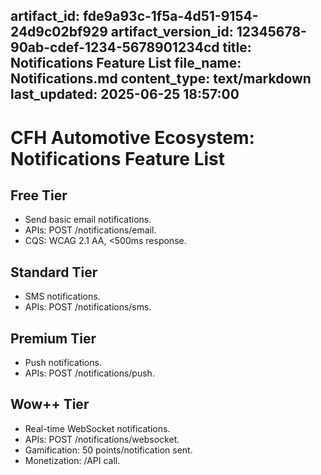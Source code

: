artifact_id: fde9a93c-1f5a-4d51-9154-24d9c02bf929
artifact_version_id: 12345678-90ab-cdef-1234-5678901234cd
title: Notifications Feature List
file_name: Notifications.md
content_type: text/markdown
last_updated: 2025-06-25 18:57:00
---
# CFH Automotive Ecosystem: Notifications Feature List

## Free Tier
- Send basic email notifications.
- APIs: POST /notifications/email.
- CQS: WCAG 2.1 AA, <500ms response.

## Standard Tier
- SMS notifications.
- APIs: POST /notifications/sms.

## Premium Tier
- Push notifications.
- APIs: POST /notifications/push.

## Wow++ Tier
- Real-time WebSocket notifications.
- APIs: POST /notifications/websocket.
- Gamification: 50 points/notification sent.
- Monetization: /API call.
